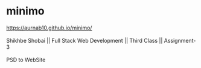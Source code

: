 # minimo
https://aurnab10.github.io/minimo/ <br><br>
Shikhbe Shobai || Full Stack Web Development || Third Class || Assignment-3 <br><br>
PSD to WebSite
